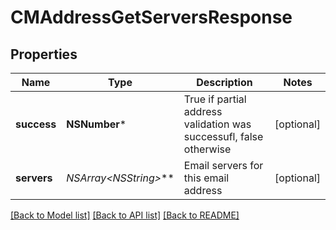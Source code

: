 # CMAddressGetServersResponse

## Properties
Name | Type | Description | Notes
------------ | ------------- | ------------- | -------------
**success** | **NSNumber*** | True if partial address validation was successufl, false otherwise | [optional] 
**servers** | **NSArray&lt;NSString*&gt;*** | Email servers for this email address | [optional] 

[[Back to Model list]](../README.md#documentation-for-models) [[Back to API list]](../README.md#documentation-for-api-endpoints) [[Back to README]](../README.md)


